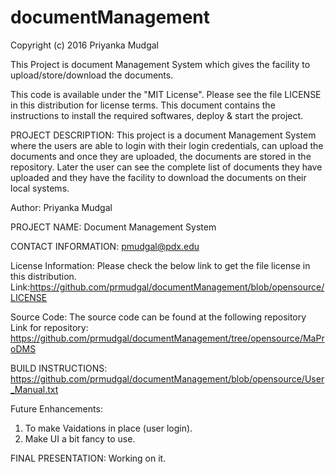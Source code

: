 # documentManagement


Copyright (c) 2016 Priyanka Mudgal

This Project is document Management System which gives the facility to upload/store/download the documents.

This code is available under the "MIT License". Please see the file LICENSE in this distribution for license terms.
This document contains the instructions to install the required softwares, deploy & start  the project.



PROJECT DESCRIPTION: This project is a document Management System where the users are able to login with their login credentials, can upload the documents and once they are uploaded, the documents are stored in the repository. Later the user can see the complete list of documents they have uploaded and they have the facility to download the documents on their local systems.

Author: Priyanka Mudgal

PROJECT NAME: Document Management System

CONTACT INFORMATION: pmudgal@pdx.edu

License Information: Please check the below link to get the file license in this distribution. Link:https://github.com/prmudgal/documentManagement/blob/opensource/LICENSE

Source Code: The source code can be found at the following repository Link for repository: https://github.com/prmudgal/documentManagement/tree/opensource/MaProDMS

BUILD INSTRUCTIONS:
https://github.com/prmudgal/documentManagement/blob/opensource/User_Manual.txt



Future Enhancements:
1) To make Vaidations in place (user login).
2) Make UI a bit fancy to use.


FINAL PRESENTATION: Working on it.

